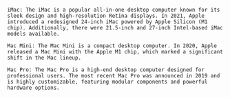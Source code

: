     iMac: The iMac is a popular all-in-one desktop computer known for its sleek design and high-resolution Retina displays. In 2021, Apple introduced a redesigned 24-inch iMac powered by Apple Silicon (M1 chip). Additionally, there were 21.5-inch and 27-inch Intel-based iMac models available.

    Mac Mini: The Mac Mini is a compact desktop computer. In 2020, Apple released a Mac Mini with the Apple M1 chip, which marked a significant shift in the Mac lineup.

    Mac Pro: The Mac Pro is a high-end desktop computer designed for professional users. The most recent Mac Pro was announced in 2019 and is highly customizable, featuring modular components and powerful hardware options.
